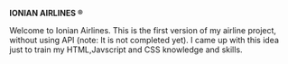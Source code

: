 **IONIAN AIRLINES ®**

Welcome to Ionian Airlines. This is the first version of my airline project, without using API (note: It is not completed yet).
I came up with this idea just to train my HTML,Javscript and CSS knowledge and skills. 
